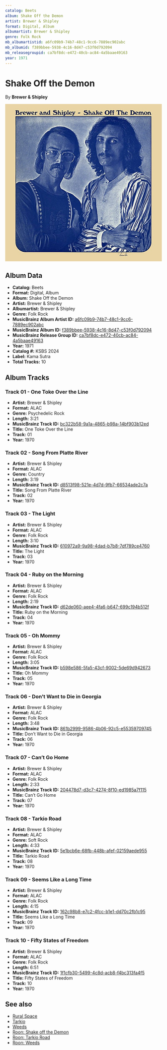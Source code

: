 ```yaml
---
catalog: Beets
album: Shake Off the Demon
artist: Brewer & Shipley
format: Digital, Album
albumartist: Brewer & Shipley
genre: Folk Rock
mb_albumartistid: a6fc09b9-74b7-48c1-9cc6-7889ec902abc
mb_albumid: f389bbee-5938-4c16-8d47-c53f0d792094
mb_releasegroupid: ca7bf8dc-e472-40cb-ac84-4a5baae49163
year: 1971
---
```


# Shake Off the Demon

By **Brewer & Shipley**

![](../../assets/beetscovers/Brewer_and_Shipley-Shake_Off_the_Demon.jpg)

## Album Data

- **Catalog:** Beets
- **Format:** Digital, Album
- **Album:** Shake Off the Demon
- **Artist:** Brewer & Shipley
- **Albumartist:** Brewer & Shipley
- **Genre:** Folk Rock
- **MusicBrainz Album Artist ID:** [a6fc09b9-74b7-48c1-9cc6-7889ec902abc](https://musicbrainz.org/artist/a6fc09b9-74b7-48c1-9cc6-7889ec902abc)
- **MusicBrainz Album ID:** [f389bbee-5938-4c16-8d47-c53f0d792094](https://musicbrainz.org/release/f389bbee-5938-4c16-8d47-c53f0d792094)
- **MusicBrainz Release Group ID:** [ca7bf8dc-e472-40cb-ac84-4a5baae49163](https://musicbrainz.org/release-group/ca7bf8dc-e472-40cb-ac84-4a5baae49163)
- **Year:** 1971
- **Catalog #:** KSBS 2024
- **Label:** Kama Sutra
- **Total Tracks:** 10

## Album Tracks

### Track 01 - One Toke Over the Line

- **Artist:** Brewer & Shipley
- **Format:** ALAC
- **Genre:** Psychedelic Rock
- **Length:** 3:21
- **MusicBrainz Track ID:** [bc322b58-9a1a-4865-b98a-14bf903b12ed](https://musicbrainz.org/recording/bc322b58-9a1a-4865-b98a-14bf903b12ed)
- **Title:** One Toke Over the Line
- **Track:** 01
- **Year:** 1970

### Track 02 - Song From Platte River

- **Artist:** Brewer & Shipley
- **Format:** ALAC
- **Genre:** Country
- **Length:** 3:19
- **MusicBrainz Track ID:** [d8513f98-521e-4d7d-9fb7-66534ade2c7a](https://musicbrainz.org/recording/d8513f98-521e-4d7d-9fb7-66534ade2c7a)
- **Title:** Song From Platte River
- **Track:** 02
- **Year:** 1970

### Track 03 - The Light

- **Artist:** Brewer & Shipley
- **Format:** ALAC
- **Genre:** Folk Rock
- **Length:** 3:10
- **MusicBrainz Track ID:** [610972a9-9a98-4dad-b7b8-7df789ce4760](https://musicbrainz.org/recording/610972a9-9a98-4dad-b7b8-7df789ce4760)
- **Title:** The Light
- **Track:** 03
- **Year:** 1970

### Track 04 - Ruby on the Morning

- **Artist:** Brewer & Shipley
- **Format:** ALAC
- **Genre:** Folk Rock
- **Length:** 2:19
- **MusicBrainz Track ID:** [d62de060-aee4-4fa6-b647-699c194b512f](https://musicbrainz.org/recording/d62de060-aee4-4fa6-b647-699c194b512f)
- **Title:** Ruby on the Morning
- **Track:** 04
- **Year:** 1970

### Track 05 - Oh Mommy

- **Artist:** Brewer & Shipley
- **Format:** ALAC
- **Genre:** Folk Rock
- **Length:** 3:05
- **MusicBrainz Track ID:** [b598e586-5fa5-43cf-9002-5de69d942673](https://musicbrainz.org/recording/b598e586-5fa5-43cf-9002-5de69d942673)
- **Title:** Oh Mommy
- **Track:** 05
- **Year:** 1970

### Track 06 - Don’t Want to Die in Georgia

- **Artist:** Brewer & Shipley
- **Format:** ALAC
- **Genre:** Folk Rock
- **Length:** 3:48
- **MusicBrainz Track ID:** [861b2999-9586-4b06-92c5-e55359709745](https://musicbrainz.org/recording/861b2999-9586-4b06-92c5-e55359709745)
- **Title:** Don’t Want to Die in Georgia
- **Track:** 06
- **Year:** 1970

### Track 07 - Can’t Go Home

- **Artist:** Brewer & Shipley
- **Format:** ALAC
- **Genre:** Folk Rock
- **Length:** 2:33
- **MusicBrainz Track ID:** [204478d7-d3c7-4274-8f10-ed1985a7f115](https://musicbrainz.org/recording/204478d7-d3c7-4274-8f10-ed1985a7f115)
- **Title:** Can’t Go Home
- **Track:** 07
- **Year:** 1970

### Track 08 - Tarkio Road

- **Artist:** Brewer & Shipley
- **Format:** ALAC
- **Genre:** Soft Rock
- **Length:** 4:33
- **MusicBrainz Track ID:** [5e1bcb6e-68fb-448b-afef-02159aede955](https://musicbrainz.org/recording/5e1bcb6e-68fb-448b-afef-02159aede955)
- **Title:** Tarkio Road
- **Track:** 08
- **Year:** 1970

### Track 09 - Seems Like a Long Time

- **Artist:** Brewer & Shipley
- **Format:** ALAC
- **Genre:** Folk Rock
- **Length:** 4:15
- **MusicBrainz Track ID:** [162c98b8-e7c2-4fcc-b1e1-dd70c2fb1c95](https://musicbrainz.org/recording/162c98b8-e7c2-4fcc-b1e1-dd70c2fb1c95)
- **Title:** Seems Like a Long Time
- **Track:** 09
- **Year:** 1970

### Track 10 - Fifty States of Freedom

- **Artist:** Brewer & Shipley
- **Format:** ALAC
- **Genre:** Folk Rock
- **Length:** 6:51
- **MusicBrainz Track ID:** [1f1cfb30-5499-4c8d-acb8-f4bc313fa4f5](https://musicbrainz.org/recording/1f1cfb30-5499-4c8d-acb8-f4bc313fa4f5)
- **Title:** Fifty States of Freedom
- **Track:** 10
- **Year:** 1970


## See also

- [Rural Space](Rural_Space.md)
- [Tarkio](Tarkio.md)
- [Weeds](Weeds.md)
- [Roon: Shake off the Demon](../../Roon/Brewer_and_Shipley/Shake_off_the_Demon.md)
- [Roon: Tarkio Road](../../Roon/Brewer_and_Shipley/Tarkio_Road.md)
- [Roon: Weeds](../../Roon/Brewer_and_Shipley/Weeds.md)
